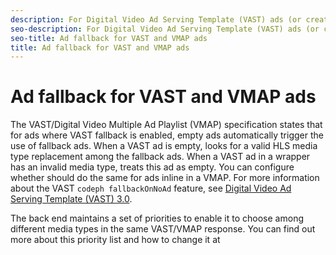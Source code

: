 ```yaml
---
description: For Digital Video Ad Serving Template (VAST) ads (or creatives) that have the fallback rule enabled, treats an ad with an invalid media type as an empty ad and attempts to use fallback ads in its place. You can configure some aspects of fallback behavior.
seo-description: For Digital Video Ad Serving Template (VAST) ads (or creatives) that have the fallback rule enabled, treats an ad with an invalid media type as an empty ad and attempts to use fallback ads in its place. You can configure some aspects of fallback behavior.
seo-title: Ad fallback for VAST and VMAP ads
title: Ad fallback for VAST and VMAP ads
---
```


# Ad fallback for VAST and VMAP ads

The VAST/Digital Video Multiple Ad Playlist (VMAP) specification states that for ads where VAST fallback is enabled, empty ads automatically trigger the use of fallback ads. When a VAST ad is empty,  looks for a valid HLS media type replacement among the fallback ads. When a VAST ad in a wrapper has an invalid media type,  treats this ad as empty. You can configure whether  should do the same for ads inline in a VMAP. For more information about the VAST `codeph fallbackOnNoAd` feature, see [Digital Video Ad Serving Template (VAST) 3.0](http://www.iab.net/guidelines/508676/digitalvideo/vsuite/vast).

The  back end maintains a set of priorities to enable it to choose among different media types in the same VAST/VMAP response. You can find out more about this priority list and how to change it at []()

